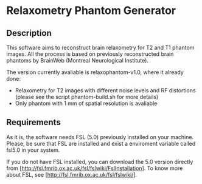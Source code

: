 # Relaxometry Phantom Generator

## Description

This software aims to reconstruct brain relaxometry for T2 and T1 phantom images. All the process is based on previously reconstructed brain phantoms by BrainWeb (Montreal Neurological Institute).

The version currently avaliable is relaxophantom-v1.0, where it already done:

* Relaxometry for T2 images with different noise levels and RF distortions (please see the script phantom-build.sh for more details)
* Only phantom with 1 mm of spatial resolution is avaliable

## Requirements

As it is, the software needs FSL (5.0) previously installed on your machine. Please, be sure that FSL are installed and exist a enviroment variable called fsl5.0 in your system.

If you do not have FSL installed, you can download the 5.0 version directly from [http://fsl.fmrib.ox.ac.uk/fsl/fslwiki/FslInstallation]. 
To know more about FSL, see [http://fsl.fmrib.ox.ac.uk/fsl/fslwiki/].


